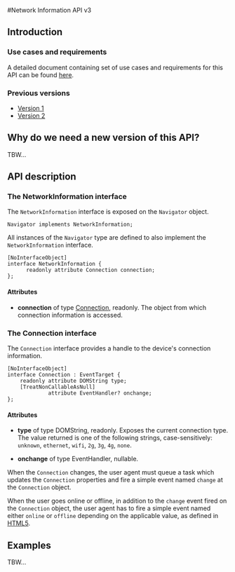 #Network Information API v3

## Introduction

### Use cases and requirements
A detailed document containing set of use cases and requirements for this API can be found [here](https://github.com/w3c-webmob/netinfo).

### Previous versions

* [Version 1](http://www.w3.org/TR/2011/WD-netinfo-api-20110607/)
* [Version 2](http://www.w3.org/TR/netinfo-api/)

## Why do we need a new version of this API?

TBW...

## API description

### The NetworkInformation interface
The `NetworkInformation` interface is exposed on the `Navigator` object. 
   
    Navigator implements NetworkInformation;

All instances of the `Navigator` type are defined to also implement the `NetworkInformation` interface.

    [NoInterfaceObject]
    interface NetworkInformation {
          readonly attribute Connection connection;
    };

#### Attributes

* **connection** of type [Connection](#the-connection-interface), readonly. The object from which connection information is accessed.

### The Connection interface
The `Connection` interface provides a handle to the device's connection information.

    [NoInterfaceObject]
    interface Connection : EventTarget {
        readonly attribute DOMString type;
        [TreatNonCallableAsNull]
                 attribute EventHandler? onchange;
    };

#### Attributes

* **type** of type DOMString, readonly. Exposes the current connection type. The value returned is one of the following strings, case-sensitively: `unknown`, `ethernet`, `wifi`, `2g`, `3g`, `4g`, `none`.

* **onchange** of type EventHandler, nullable.

When the `Connection` changes, the user agent must queue a task which updates the `Connection` properties and fire a simple event named `change` at the `Connection` object.

When the user goes online or offline, in addition to the `change` event fired on the `Connection` object, the user agent has to fire a simple event named either `online` or `offline` depending on the applicable value, as defined in [HTML5](http://www.w3.org/TR/html5/).

## Examples

TBW...
